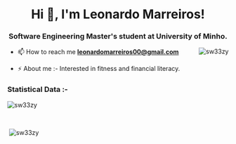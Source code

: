 <h1 align="center">Hi 👋, I'm Leonardo Marreiros!</h1>
<h3 align="center">Software Engineering Master's student at University of Minho.</h3>

<p><img align="right" src="https://github.com/Adam-pw/Adam-pw/blob/main/animation_500_kxa883sd.gif" alt="sw33zy" /></p>
 

- 📫 How to reach me **leonardomarreiros00@gmail.com**

- ⚡ About me :- Interested in fitness and financial literacy.

<h3>Statistical Data :-</h3>
<p><img align="center"
    src="https://github-readme-stats.vercel.app/api/top-langs?username=sw33zy&show_icons=true&locale=en&bg_color=0d1117&text_color=ffffff&layout=compact&exclude_repo=SA,AP_,AP,DAA-Project&langs_count=6"
    alt="sw33zy" 
    bg_color=#808080/></p>

<br>

<p>&nbsp;<img align="center" src="https://github-readme-stats.vercel.app/api?username=sw33zy&show_icons=true&locale=en&bg_color=0d1117&text_color=ffffff&count_private=true"
    alt="sw33zy" /></p>

<br>